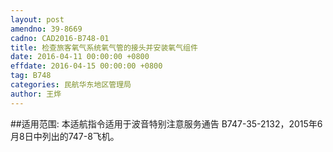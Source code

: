 ```yaml
---
layout: post
amendno: 39-8669
cadno: CAD2016-B748-01
title: 检查旅客氧气系统氧气管的接头并安装氧气组件
date: 2016-04-11 00:00:00 +0800
effdate: 2016-04-15 00:00:00 +0800
tag: B748
categories: 民航华东地区管理局
author: 王烨
---
```


##适用范围:
本适航指令适用于波音特别注意服务通告 B747-35-2132，2015年6月8日中列出的747-8飞机。

